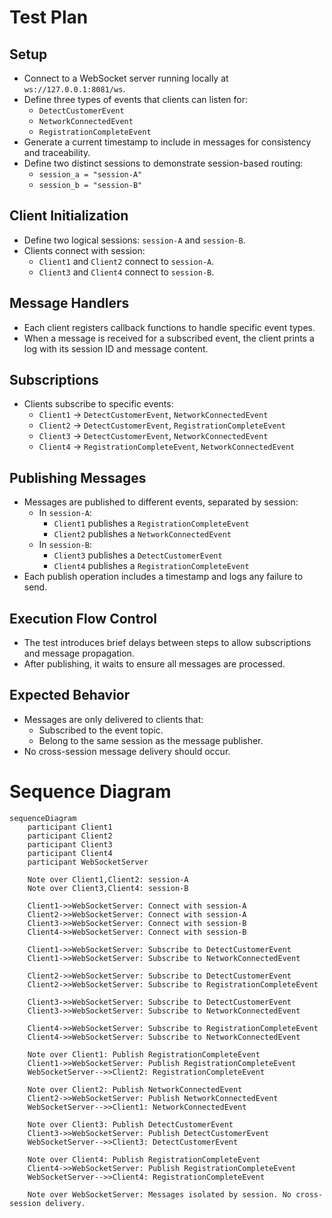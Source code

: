 # Test Plan

## Setup

- Connect to a WebSocket server running locally at `ws://127.0.0.1:8081/ws`.
- Define three types of events that clients can listen for:
  - `DetectCustomerEvent`
  - `NetworkConnectedEvent`
  - `RegistrationCompleteEvent`
- Generate a current timestamp to include in messages for consistency and traceability.
- Define two distinct sessions to demonstrate session-based routing:
  - `session_a = "session-A"`
  - `session_b = "session-B"`

## Client Initialization

- Define two logical sessions: `session-A` and `session-B`.
- Clients connect with session:
  - `Client1` and `Client2` connect to `session-A`.
  - `Client3` and `Client4` connect to `session-B`.

## Message Handlers

- Each client registers callback functions to handle specific event types.
- When a message is received for a subscribed event, the client prints a log with its session ID and message content.

## Subscriptions

- Clients subscribe to specific events:
  - `Client1` → `DetectCustomerEvent`, `NetworkConnectedEvent`
  - `Client2` → `DetectCustomerEvent`, `RegistrationCompleteEvent`
  - `Client3` → `DetectCustomerEvent`, `NetworkConnectedEvent`
  - `Client4` → `RegistrationCompleteEvent`, `NetworkConnectedEvent`

## Publishing Messages

- Messages are published to different events, separated by session:
  - In `session-A`:
    - `Client1` publishes a `RegistrationCompleteEvent`
    - `Client2` publishes a `NetworkConnectedEvent`
  - In `session-B`:
    - `Client3` publishes a `DetectCustomerEvent`
    - `Client4` publishes a `RegistrationCompleteEvent`
- Each publish operation includes a timestamp and logs any failure to send.

## Execution Flow Control

- The test introduces brief delays between steps to allow subscriptions and message propagation.
- After publishing, it waits to ensure all messages are processed.

## Expected Behavior

- Messages are only delivered to clients that:
  - Subscribed to the event topic.
  - Belong to the same session as the message publisher.
- No cross-session message delivery should occur.

# Sequence Diagram

```mermaid
sequenceDiagram
    participant Client1
    participant Client2
    participant Client3
    participant Client4
    participant WebSocketServer

    Note over Client1,Client2: session-A
    Note over Client3,Client4: session-B

    Client1->>WebSocketServer: Connect with session-A
    Client2->>WebSocketServer: Connect with session-A
    Client3->>WebSocketServer: Connect with session-B
    Client4->>WebSocketServer: Connect with session-B

    Client1->>WebSocketServer: Subscribe to DetectCustomerEvent
    Client1->>WebSocketServer: Subscribe to NetworkConnectedEvent

    Client2->>WebSocketServer: Subscribe to DetectCustomerEvent
    Client2->>WebSocketServer: Subscribe to RegistrationCompleteEvent

    Client3->>WebSocketServer: Subscribe to DetectCustomerEvent
    Client3->>WebSocketServer: Subscribe to NetworkConnectedEvent

    Client4->>WebSocketServer: Subscribe to RegistrationCompleteEvent
    Client4->>WebSocketServer: Subscribe to NetworkConnectedEvent

    Note over Client1: Publish RegistrationCompleteEvent
    Client1->>WebSocketServer: Publish RegistrationCompleteEvent
    WebSocketServer-->>Client2: RegistrationCompleteEvent

    Note over Client2: Publish NetworkConnectedEvent
    Client2->>WebSocketServer: Publish NetworkConnectedEvent
    WebSocketServer-->>Client1: NetworkConnectedEvent

    Note over Client3: Publish DetectCustomerEvent
    Client3->>WebSocketServer: Publish DetectCustomerEvent
    WebSocketServer-->>Client3: DetectCustomerEvent

    Note over Client4: Publish RegistrationCompleteEvent
    Client4->>WebSocketServer: Publish RegistrationCompleteEvent
    WebSocketServer-->>Client4: RegistrationCompleteEvent

    Note over WebSocketServer: Messages isolated by session. No cross-session delivery.
```